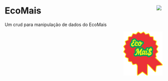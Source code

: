 # EcoMais <a href='https://github.com/marcio1002/CrudEcoMais'><img src='https://simpleicons.org/icons/github.svg?color=#181717&style=flat-square' width=4% align='right'/></a>

Um crud para manipulação de dados  do EcoMais
<div align="right">
    <a href='#'>
        <img width="25%" src="./src/icon-ecomais/ecomais.png"/>
    </a>
</div>
